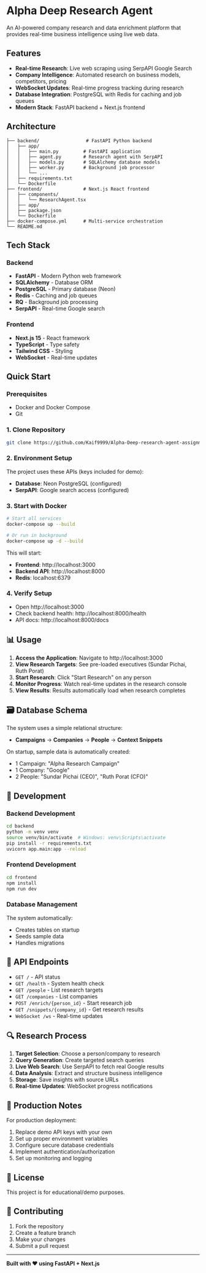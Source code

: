 # Alpha Deep Research Agent

An AI-powered company research and data enrichment platform that provides real-time business intelligence using live web data.

##  Features

- **Real-time Research**: Live web scraping using SerpAPI Google Search
- **Company Intelligence**: Automated research on business models, competitors, pricing
- **WebSocket Updates**: Real-time progress tracking during research
- **Database Integration**: PostgreSQL with Redis for caching and job queues
- **Modern Stack**: FastAPI backend + Next.js frontend

##  Architecture

```
├── backend/                 # FastAPI Python backend
│   ├── app/
│   │   ├── main.py         # FastAPI application
│   │   ├── agent.py        # Research agent with SerpAPI
│   │   ├── models.py       # SQLAlchemy database models
│   │   ├── worker.py       # Background job processor
│   │   └── ...
│   ├── requirements.txt
│   └── Dockerfile
├── frontend/               # Next.js React frontend
│   ├── components/
│   │   └── ResearchAgent.tsx
│   ├── app/
│   ├── package.json
│   └── Dockerfile
├── docker-compose.yml      # Multi-service orchestration
└── README.md
```

##  Tech Stack

### Backend
- **FastAPI** - Modern Python web framework
- **SQLAlchemy** - Database ORM
- **PostgreSQL** - Primary database (Neon)
- **Redis** - Caching and job queues
- **RQ** - Background job processing
- **SerpAPI** - Real-time Google search

### Frontend
- **Next.js 15** - React framework
- **TypeScript** - Type safety
- **Tailwind CSS** - Styling
- **WebSocket** - Real-time updates

##  Quick Start

### Prerequisites
- Docker and Docker Compose
- Git

### 1. Clone Repository
```bash
git clone https://github.com/Kaif9999/Alpha-Deep-research-agent-assignment.git

```

### 2. Environment Setup
The project uses these APIs (keys included for demo):
- **Database**: Neon PostgreSQL (configured)
- **SerpAPI**: Google search access (configured)

### 3. Start with Docker
```bash
# Start all services
docker-compose up --build

# Or run in background
docker-compose up -d --build
```

This will start:
- **Frontend**: http://localhost:3000
- **Backend API**: http://localhost:8000
- **Redis**: localhost:6379

### 4. Verify Setup
- Open http://localhost:3000
- Check backend health: http://localhost:8000/health
- API docs: http://localhost:8000/docs

## 📊 Usage

1. **Access the Application**: Navigate to http://localhost:3000
2. **View Research Targets**: See pre-loaded executives (Sundar Pichai, Ruth Porat)
3. **Start Research**: Click "Start Research" on any person
4. **Monitor Progress**: Watch real-time updates in the research console
5. **View Results**: Results automatically load when research completes

## 🗃️ Database Schema

The system uses a simple relational structure:
- **Campaigns** → **Companies** → **People** → **Context Snippets**

On startup, sample data is automatically created:
- 1 Campaign: "Alpha Research Campaign"
- 1 Company: "Google"
- 2 People: "Sundar Pichai (CEO)", "Ruth Porat (CFO)"

## 🔧 Development

### Backend Development
```bash
cd backend
python -m venv venv
source venv/bin/activate  # Windows: venv\Scripts\activate
pip install -r requirements.txt
uvicorn app.main:app --reload
```

### Frontend Development
```bash
cd frontend
npm install
npm run dev
```

### Database Management
The system automatically:
- Creates tables on startup
- Seeds sample data
- Handles migrations

## 📡 API Endpoints

- `GET /` - API status
- `GET /health` - System health check
- `GET /people` - List research targets
- `GET /companies` - List companies
- `POST /enrich/{person_id}` - Start research job
- `GET /snippets/{company_id}` - Get research results
- `WebSocket /ws` - Real-time updates

## 🔍 Research Process

1. **Target Selection**: Choose a person/company to research
2. **Query Generation**: Create targeted search queries
3. **Live Web Search**: Use SerpAPI to fetch real Google results
4. **Data Analysis**: Extract and structure business intelligence
5. **Storage**: Save insights with source URLs
6. **Real-time Updates**: WebSocket progress notifications

## 🚨 Production Notes

For production deployment:
1. Replace demo API keys with your own
2. Set up proper environment variables
3. Configure secure database credentials
4. Implement authentication/authorization
5. Set up monitoring and logging

## 📝 License

This project is for educational/demo purposes.

## 🤝 Contributing

1. Fork the repository
2. Create a feature branch
3. Make your changes
4. Submit a pull request

---

**Built with ❤️ using FastAPI + Next.js**
